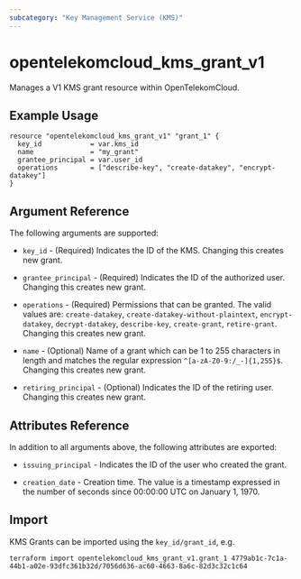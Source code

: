 ```yaml
---
subcategory: "Key Management Service (KMS)"
---
```


# opentelekomcloud_kms_grant_v1

Manages a V1 KMS grant resource within OpenTelekomCloud.

## Example Usage

```hcl
resource "opentelekomcloud_kms_grant_v1" "grant_1" {
  key_id            = var.kms_id
  name              = "my_grant"
  grantee_principal = var.user_id
  operations        = ["describe-key", "create-datakey", "encrypt-datakey"]
}
```

## Argument Reference

The following arguments are supported:

* `key_id` - (Required) Indicates the ID of the KMS. Changing this creates new grant.

* `grantee_principal` - (Required) Indicates the ID of the authorized user.
  Changing this creates new grant.

* `operations` - (Required) Permissions that can be granted.
  The valid values are: `create-datakey`, `create-datakey-without-plaintext`,
  `encrypt-datakey`, `decrypt-datakey`, `describe-key`, `create-grant`, `retire-grant`.
  Changing this creates new grant.

* `name` - (Optional) Name of a grant which can be 1 to 255 characters in length
  and matches the regular expression `^[a-zA-Z0-9:/_-]{1,255}$`.
  Changing this creates new grant.

* `retiring_principal` - (Optional) Indicates the ID of the retiring user.
  Changing this creates new grant.


## Attributes Reference

In addition to all arguments above, the following attributes are exported:

* `issuing_principal` - Indicates the ID of the user who created the grant.

* `creation_date` - Creation time. The value is a timestamp expressed in the number of
  seconds since 00:00:00 UTC on January 1, 1970.


## Import

KMS Grants can be imported using the `key_id/grant_id`, e.g.

```shell
terraform import opentelekomcloud_kms_grant_v1.grant_1 4779ab1c-7c1a-44b1-a02e-93dfc361b32d/7056d636-ac60-4663-8a6c-82d3c32c1c64
```
